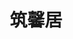 ---
title: "筑馨居"
description: "筑馨居"
layout: shop
keywords:
  - 美食競賽
  - 台灣美食
  - 美食精選
datePublished: "2025-06-30"
dateModified: "2025-07-02"
city: "台南市"
district: "中西區"
address: "台南市中西區信義街69號"
phone: "0927307890"
geo: "23.000310151168772, 120.19498735218367"
google_map: "https://maps.app.goo.gl/ToCGjxUwVjZhz1Jm8"
footinder: "https://footinder.com.tw/%E5%8F%B0%E5%8D%97%E5%B8%82%E4%B8%AD%E8%A5%BF%E5%8D%80/1942/"
official: "https://www.facebook.com/profile.php?id=100063890740362"
award:
  - name: "500盤"
    year: "2024"
    entries:
      - dishes:
          - "古早味虱目魚臍"

---